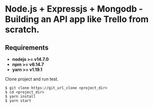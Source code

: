 # Node.js + Expressjs + Mongodb - Building an API app like Trello from scratch.

## Requirements

* **nodejs >= v14.7.0**
* **npm >= v6.14.7**
* **yarn >= v1.19.1**

Clone project and run test.

```
$ git clone https://git_url_clone <project_dir>
$ cd <project_dir>
$ yarn install
$ yarn start
```


